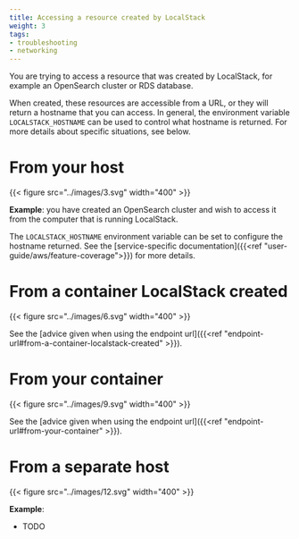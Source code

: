 ```yaml
---
title: Accessing a resource created by LocalStack
weight: 3
tags:
- troubleshooting
- networking
---
```


You are trying to access a resource that was created by LocalStack, for example an OpenSearch cluster or RDS database.

When created, these resources are accessible from a URL, or they will return a hostname that you can access.
In general, the environment variable `LOCALSTACK_HOSTNAME` can be used to control what hostname is returned.
For more details about specific situations, see below.

# From your host

{{< figure src="../images/3.svg" width="400" >}}

**Example**: you have created an OpenSearch cluster and wish to access it from the computer that is running LocalStack.

The `LOCALSTACK_HOSTNAME` environment variable can be set to configure the hostname returned.
See the [service-specific documentation]({{<ref "user-guide/aws/feature-coverage">}}) for more details.

# From a container LocalStack created

{{< figure src="../images/6.svg" width="400" >}}

See the [advice given when using the endpoint url]({{<ref "endpoint-url#from-a-container-localstack-created" >}}).

# From your container

{{< figure src="../images/9.svg" width="400" >}}

See the [advice given when using the endpoint url]({{<ref "endpoint-url#from-your-container" >}}).

# From a separate host

{{< figure src="../images/12.svg" width="400" >}}

**Example**:

* TODO
